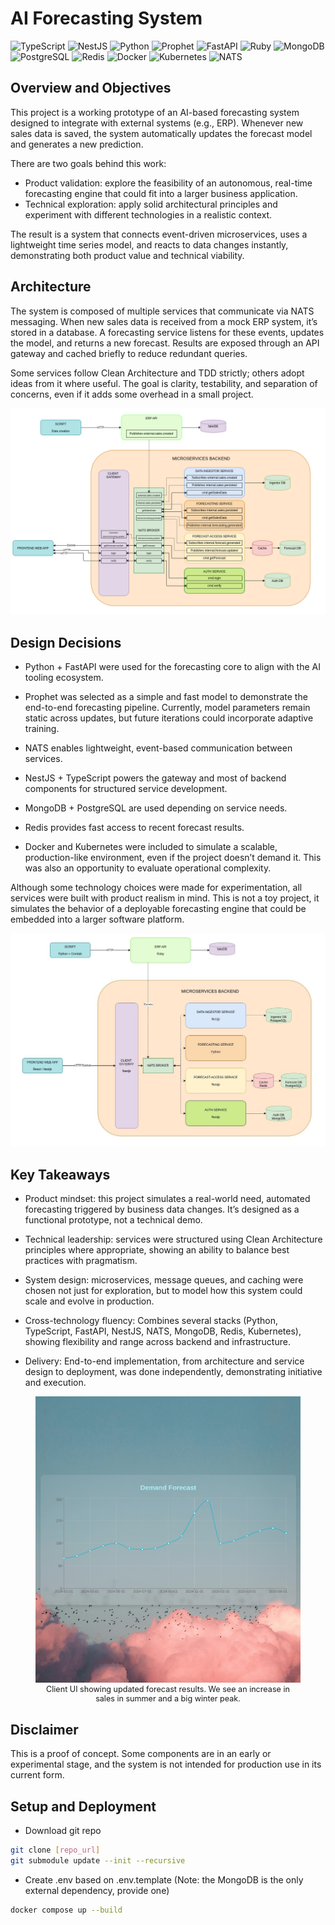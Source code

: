# AI Forecasting System

<!-- Languages & Frameworks -->
![TypeScript](https://img.shields.io/badge/TypeScript-3178C6?style=for-the-badge&logo=typescript&logoColor=white)
![NestJS](https://img.shields.io/badge/NestJS-E0234E?style=for-the-badge&logo=nestjs&logoColor=white)
![Python](https://img.shields.io/badge/Python-3776AB?style=for-the-badge&logo=python&logoColor=white)
![Prophet](https://img.shields.io/badge/Prophet-231F20?style=for-the-badge&logo=python&logoColor=white)
![FastAPI](https://img.shields.io/badge/FastAPI-009688?style=for-the-badge&logo=fastapi&logoColor=white)
![Ruby](https://img.shields.io/badge/Ruby-CC342D?style=for-the-badge&logo=ruby&logoColor=white)
![MongoDB](https://img.shields.io/badge/MongoDB-47A248?style=for-the-badge&logo=mongodb&logoColor=white)
![PostgreSQL](https://img.shields.io/badge/PostgreSQL-4169E1?style=for-the-badge&logo=postgresql&logoColor=white)
![Redis](https://img.shields.io/badge/Redis-DC382D?style=for-the-badge&logo=redis&logoColor=white)
![Docker](https://img.shields.io/badge/Docker-2496ED?style=for-the-badge&logo=docker&logoColor=white)
![Kubernetes](https://img.shields.io/badge/Kubernetes-326CE5?style=for-the-badge&logo=kubernetes&logoColor=white)
![NATS](https://img.shields.io/badge/NATS-0056A3?style=for-the-badge&logo=nats.io&logoColor=white)

## Overview and Objectives

This project is a working prototype of an AI-based forecasting system designed to integrate with external systems (e.g., ERP). Whenever new sales data is saved, the system automatically updates the forecast model and generates a new prediction.

There are two goals behind this work:

- Product validation: explore the feasibility of an autonomous, real-time forecasting engine that could fit into a larger business application.
- Technical exploration: apply solid architectural principles and experiment with different technologies in a realistic context.

The result is a system that connects event-driven microservices, uses a lightweight time series model, and reacts to data changes instantly, demonstrating both product value and technical viability.


## Architecture

The system is composed of multiple services that communicate via NATS messaging. When new sales data is received from a mock ERP system, it’s stored in a database. A forecasting service listens for these events, updates the model, and returns a new forecast. Results are exposed through an API gateway and cached briefly to reduce redundant queries.

Some services follow Clean Architecture and TDD strictly; others adopt ideas from it where useful. The goal is clarity, testability, and separation of concerns, even if it adds some overhead in a small project.


<img src="public/Flow_diagram.png" alt="Flow diagram" >


## Design Decisions

- Python + FastAPI were used for the forecasting core to align with the AI tooling ecosystem.

- Prophet was selected as a simple and fast model to demonstrate the end-to-end forecasting pipeline. Currently, model parameters remain static across updates, but future iterations could incorporate adaptive training.

- NATS enables lightweight, event-based communication between services.

- NestJS + TypeScript powers the gateway and most of backend components for structured service development.

- MongoDB + PostgreSQL are used depending on service needs.

- Redis provides fast access to recent forecast results.

- Docker and Kubernetes were included to simulate a scalable, production-like environment, even if the project doesn’t demand it. This was also an opportunity to evaluate operational complexity.

Although some technology choices were made for experimentation, all services were built with product realism in mind. This is not a toy project, it simulates the behavior of a deployable forecasting engine that could be embedded into a larger software platform.

<img src="public/Technology_diagram.jpg" alt="Technologies" >


## Key Takeaways

- Product mindset: this project simulates a real-world need, automated forecasting triggered by business data changes. It’s designed as a functional prototype, not a technical demo.

- Technical leadership: services were structured using Clean Architecture principles where appropriate, showing an ability to balance best practices with pragmatism.

- System design: microservices, message queues, and caching were chosen not just for exploration, but to model how this system could scale and evolve in production.

- Cross-technology fluency: Combines several stacks (Python, TypeScript, FastAPI, NestJS, NATS, MongoDB, Redis, Kubernetes), showing flexibility and range across backend and infrastructure.

- Delivery: End-to-end implementation, from architecture and service design to deployment, was done independently, demonstrating initiative and execution.

<figure>
  <img src="public/client.png" alt="Screenshot of the forecasting" >
  <figcaption style="text-align: center; font-size: 0.9em;">Client UI showing updated forecast results. We see an increase in sales in summer and a big winter peak.</figcaption>
</figure>


## Disclaimer

This is a proof of concept. Some components are in an early or experimental stage, and the system is not intended for production use in its current form.

## Setup and Deployment

- Download git repo
```bash
git clone [repo_url]
git submodule update --init --recursive
```

- Create .env based on .env.template (Note: the MongoDB is the only external dependency, provide one)

```bash
docker compose up --build
```
